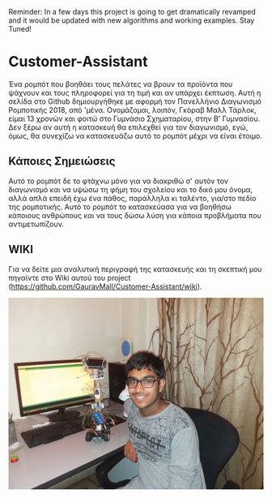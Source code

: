 Reminder: In a few days this project is going to get dramatically revamped and it would be updated with new algorithms and working examples. Stay Tuned!

# Customer-Assistant
Ένα ρομπότ που βοηθάει τους πελάτες να βρουν τα προϊόντα που ψάχνουν και τους πληροφορεί για τη τιμή και αν υπάρχει έκπτωση. Αυτή η σελίδα στο Github δημιουργήθηκε με αφορμή τον Πανελλήνιο Διαγωνισμό Ρομποτικής 2018, από 'μένα. Ονομάζομαι, λοιπόν, Γκόραβ Μαλλ Τάρλοκ, είμαι 13 χρονών και φοιτώ στο Γυμνάσιο Σχηματαρίου, στην Β' Γυμνασίου. Δεν ξέρω αν αυτή η κατασκευή θα επιλεχθεί για τον διαγωνισμό, εγώ, όμως, θα συνεχίζω να κατασκευάζω αυτό το ρομπότ μέχρι να είναι έτοιμο.

## Κάποιες Σημειώσεις
Αυτό το ρομπότ δε το φτάχνω μόνο για να διακριθώ σ' αυτόν τον διαγωνισμό και να υψώσω τη φήμη του σχολείου και το δικό μου όνομα, αλλά απλά επειδή έχω ένα πάθος, παράλληλα κι ταλέντο, για/στο πεδίο της ρομποτικής. Αυτό το ρομπότ το κατασκεύασα για να βοηθήσω κάποιους ανθρώπους και να τους δώσω λύση για κάποια προβλήματα που αντιμετωπίζουν.

## WIKI
Για να δείτε μια αναλυτική περιγραφή της κατασκευής και τη σκεπτική μου πηγαίντε στο Wiki αυτού του project (https://github.com/GauravMall/Customer-Assistant/wiki).



![The Customer-Assisant-Prototype](https://github.com/GauravMall/Customer-Assistant/blob/master/20190504_230813.jpg)
